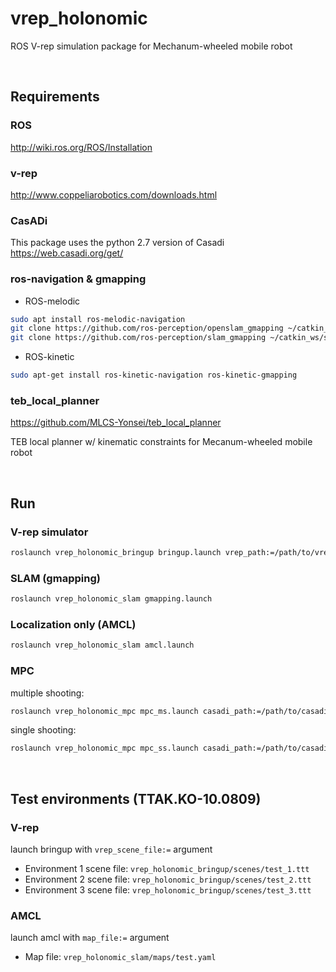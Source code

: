 # vrep_holonomic

ROS V-rep simulation package for Mechanum-wheeled mobile robot

<br/>

## Requirements

### ROS
http://wiki.ros.org/ROS/Installation

### v-rep
http://www.coppeliarobotics.com/downloads.html

### CasADi
This package uses the python 2.7  version of Casadi
https://web.casadi.org/get/

### ros-navigation & gmapping

- ROS-melodic
```bash
sudo apt install ros-melodic-navigation
git clone https://github.com/ros-perception/openslam_gmapping ~/catkin_ws/src/openslam_gmapping
git clone https://github.com/ros-perception/slam_gmapping ~/catkin_ws/src/slam_gmapping
```

- ROS-kinetic
```bash
sudo apt-get install ros-kinetic-navigation ros-kinetic-gmapping
```

### teb_local_planner
https://github.com/MLCS-Yonsei/teb_local_planner

TEB local planner w/ kinematic constraints for Mecanum-wheeled mobile robot


<br/>

## Run

### V-rep simulator
```bash
roslaunch vrep_holonomic_bringup bringup.launch vrep_path:=/path/to/vrep
```

### SLAM (gmapping)
```bash
roslaunch vrep_holonomic_slam gmapping.launch
```

### Localization only (AMCL)
```bash
roslaunch vrep_holonomic_slam amcl.launch
```

### MPC
multiple shooting:
```bash
roslaunch vrep_holonomic_mpc mpc_ms.launch casadi_path:=/path/to/casadi
```
single shooting:
```bash
roslaunch vrep_holonomic_mpc mpc_ss.launch casadi_path:=/path/to/casadi
```


<br/>

## Test environments (TTAK.KO-10.0809)

### V-rep
launch bringup with ```vrep_scene_file:=``` argument
- Environment 1 scene file: ```vrep_holonomic_bringup/scenes/test_1.ttt```
- Environment 2 scene file: ```vrep_holonomic_bringup/scenes/test_2.ttt```
- Environment 3 scene file: ```vrep_holonomic_bringup/scenes/test_3.ttt```

### AMCL
launch amcl with ```map_file:=``` argument
- Map file: ```vrep_holonomic_slam/maps/test.yaml```
